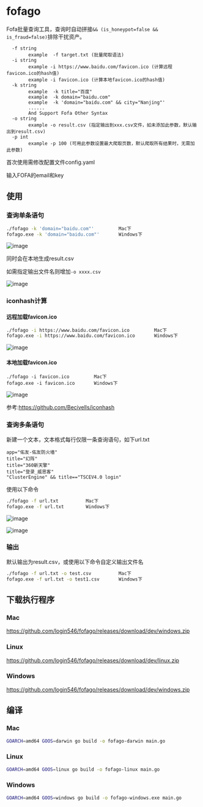 # fofago

Fofa批量查询工具，查询时自动拼接`&& (is_honeypot=false && is_fraud=false)`排除干扰资产。

~~~
  -f string
    	example  -f target.txt (批量爬取语法)
  -i string
    	example -i https://www.baidu.com/favicon.ico (计算远程favicon.ico的hash值)
    	example -i favicon.ico (计算本地favicon.ico的hash值)
  -k string
    	example  -k title="百度"
    	example  -k domain="baidu.com"
    	example  -k 'domain="baidu.com" && city="Nanjing"'
    	......
    	And Support Fofa Other Syntax
  -o string
    	example -o result.csv (指定输出到xxx.csv文件，如未添加此参数，默认输出到result.csv)
  -p int
    	example -p 100 (可用此参数设置最大爬取页数，默认爬取所有结果时，无需加此参数)
~~~

首次使用需修改配置文件config.yaml

输入FOFA的email和key

## 使用

### 查询单条语句

~~~bash
./fofago -k 'domain="baidu.com"'         Mac下
fofago.exe -k 'domain="baidu.com"'       Windows下
~~~

![image](https://user-images.githubusercontent.com/38073810/149788331-9305659d-bb6c-42f3-b113-07a1033bfe75.png)

同时会在本地生成result.csv

如需指定输出文件名则增加`-o xxxx.csv`

![image](https://user-images.githubusercontent.com/38073810/130382622-8cf1f3ea-9bb0-4302-84c7-c438113dc8ed.png)

### iconhash计算

#### 远程加载favicon.ico

~~~bash
./fofago -i https://www.baidu.com/favicon.ico         Mac下
fofago.exe -i https://www.baidu.com/favicon.ico       Windows下
~~~

![image](https://user-images.githubusercontent.com/38073810/130549599-d7e52f50-e5cb-4cce-af90-89ad5feabfcc.png)

#### 本地加载favicon.ico

~~~
./fofago -i favicon.ico         Mac下
fofago.exe -i favicon.ico       Windows下
~~~

![image](https://user-images.githubusercontent.com/38073810/130608478-48090fa2-5f16-497f-83c1-d98ee078dda8.png)

参考:https://github.com/Becivells/iconhash

### 查询多条语句

新建一个文本，文本格式每行仅限一条查询语句，如下url.txt

~~~
app="佑友-佑友防火墙"
title="幻阵"
title="360新天擎"
title="登录_威思客"
"ClusterEngine" && title=="TSCEV4.0 login"
~~~

使用以下命令

~~~bash
./fofago -f url.txt          Mac下
fofago.exe -f url.txt        Windows下
~~~

![image](https://user-images.githubusercontent.com/38073810/130382724-a25e2dbf-aeba-4dea-b0f5-c61a58beafab.png)

![image](https://user-images.githubusercontent.com/38073810/130382759-1dc4353a-0f33-425f-923a-96de56596bfb.png)

### 输出

默认输出为result.csv，或使用以下命令自定义输出文件名

~~~bash
./fofago -f url.txt -o test.csv          Mac下
fofago.exe -f url.txt -o test1.csv       Windows下
~~~

## 下载执行程序

### Mac

https://github.com/login546/fofago/releases/download/dev/windows.zip

### Linux

https://github.com/login546/fofago/releases/download/dev/linux.zip

### Windows

https://github.com/login546/fofago/releases/download/dev/windows.zip



## 编译

### Mac

~~~bash
GOARCH=amd64 GOOS=darwin go build -o fofago-darwin main.go
~~~

### Linux

~~~bash
GOARCH=amd64 GOOS=linux go build -o fofago-linux main.go
~~~

### Windows

~~~bash
GOARCH=amd64 GOOS=windows go build -o fofago-windows.exe main.go
~~~

